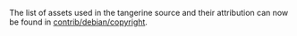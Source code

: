 The list of assets used in the tangerine source and their attribution can now be found in [contrib/debian/copyright](../contrib/debian/copyright).
